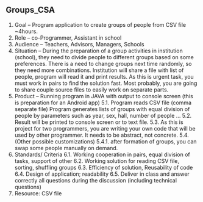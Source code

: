 ## Groups_CSA

1.	Goal – Program application to create groups of people from CSV file ~4hours. 
2.	Role – co-Programmer, Assistant in school
3.	Audience – Teachers, Advisors, Managers, Schools 
4.	Situation – During the preparation of a group activities in institution (school), they need to divide people to different groups based on some preferences. There is a need to change groups next time randomly, so they need more combinations. Institution will share a file with list of people, program will read it and print results.
As this is urgent task, you must work in pairs to find the solution fast. Most probably, you are going to share couple source files to easily work on separate parts. 
5.	Product – Running program in JAVA with output to console screen (this is preparation for an Android app)
5.1.	Program reads CSV file (comma separate file) Program generates lists of groups with equal division of people by parameters such as year, sex, hall, number of people ...
5.2.	Result will be printed to console screen or to text file.
5.3.	As this is project for two programmers, you are writing your own code that will be used by other programmer. It needs to be abstract, not concrete. 
5.4.	(Other possible customizations)
5.4.1.	after formation of groups, you can swap some people manually on demand.
6.	Standards/ Criteria 
6.1.	Working cooperation in pairs, equal division of tasks, support of other
6.2.	Working solution for reading CSV file, sorting, shuffling groups
6.3.	Efficiency of solution, Reusability of code
6.4.	Design of application; readability 
6.5.	Deliver in class and answer correctly all questions during the discussion (including technical questions) 
7.	Resource: CSV file
